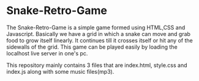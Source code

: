 # Snake-Retro-Game
The Snake-Retro-Game is a simple game formed using HTML,CSS and Javascript. Basically we have a grid in which a snake can move and grab food to grow itself linearly. It
continues till it crosses itself or hit any of the sidewalls of the grid. This game can be played easily by loading the localhost live server in one's pc.

This repository mainly contains 3 files that are index.html, style.css and index.js along with some music files(mp3).
